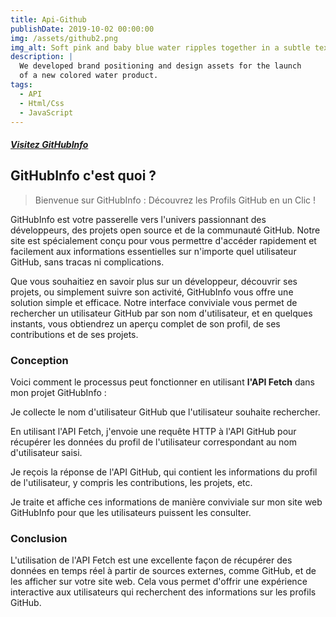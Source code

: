 ```yaml
---
title: Api-Github
publishDate: 2019-10-02 00:00:00
img: /assets/github2.png
img_alt: Soft pink and baby blue water ripples together in a subtle texture.
description: |
  We developed brand positioning and design assets for the launch
  of a new colored water product.
tags:
  - API
  - Html/Css
  - JavaScript
---
```

##### [Visitez GitHubInfo  ](http://GitHubInfo.fr/ "Site officiel de 'GitHubInfo'")

## GitHubInfo  c'est quoi ? 


>Bienvenue sur GitHubInfo : Découvrez les Profils GitHub en un Clic !

GitHubInfo est votre passerelle vers l'univers passionnant des développeurs, des projets open source et de la communauté GitHub. Notre site est spécialement conçu pour vous permettre d'accéder rapidement et facilement aux informations essentielles sur n'importe quel utilisateur GitHub, sans tracas ni complications.

Que vous souhaitiez en savoir plus sur un développeur, découvrir ses projets, ou simplement suivre son activité, GitHubInfo vous offre une solution simple et efficace. Notre interface conviviale vous permet de rechercher un utilisateur GitHub par son nom d'utilisateur, et en quelques instants, vous obtiendrez un aperçu complet de son profil, de ses contributions et de ses projets.

### Conception 
Voici comment le processus peut fonctionner en utilisant **l'API Fetch** dans mon projet GitHubInfo :

Je collecte le nom d'utilisateur GitHub que l'utilisateur souhaite rechercher.

En utilisant l'API Fetch, j'envoie une requête HTTP à l'API GitHub pour récupérer les données du profil de l'utilisateur correspondant au nom d'utilisateur saisi.

Je reçois la réponse de l'API GitHub, qui contient les informations du profil de l'utilisateur, y compris les contributions, les projets, etc.

Je traite et affiche ces informations de manière conviviale sur mon site web GitHubInfo pour que les utilisateurs puissent les consulter.

### Conclusion 

L'utilisation de l'API Fetch est une excellente façon de récupérer des données en temps réel à partir de sources externes, comme GitHub, et de les afficher sur votre site web. Cela vous permet d'offrir une expérience interactive aux utilisateurs qui recherchent des informations sur les profils GitHub. 